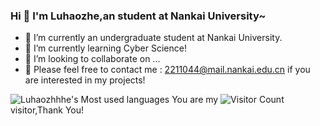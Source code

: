 ### Hi 👋 I'm Luhaozhe,an student at Nankai University~



- 🔭 I’m currently an undergraduate student at Nankai University.
- 🌱 I’m currently learning Cyber Science!
- 👯 I’m looking to collaborate on ...
- 🤔 Please feel free to contact me : 2211044@mail.nankai.edu.cn if you are interested in my projects!

![Luhaozhhhe's Most used languages](https://github-readme-stats.vercel.app/api/top-langs/?username=Luhaozhhhe&layout=compact&hide_border=true&langs_count=10)
You are my ![Visitor Count](https://profile-counter.glitch.me/Luhaozhhhe/count.svg) visitor,Thank You!
